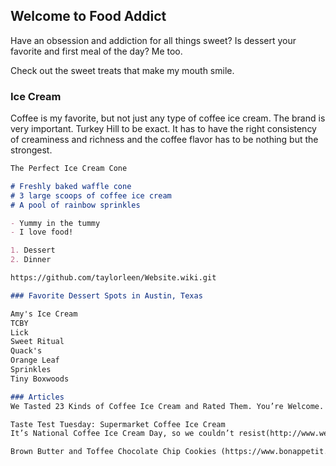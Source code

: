 ## Welcome to Food Addict

Have an obsession and addiction for all things sweet? Is dessert your favorite and first meal of the day? Me too. 

Check out the sweet treats that make my mouth smile.

### Ice Cream

Coffee is my favorite, but not just any type of coffee ice cream. The brand is very important. Turkey Hill to be exact. It has to have the right consistency of creaminess and richness and the coffee flavor has to be nothing but the strongest.

```markdown
The Perfect Ice Cream Cone

# Freshly baked waffle cone
# 3 large scoops of coffee ice cream
# A pool of rainbow sprinkles

- Yummy in the tummy
- I love food!

1. Dessert
2. Dinner

https://github.com/taylorleen/Website.wiki.git

### Favorite Dessert Spots in Austin, Texas

Amy's Ice Cream 
TCBY
Lick
Sweet Ritual
Quack's 
Orange Leaf
Sprinkles 
Tiny Boxwoods

### Articles
We Tasted 23 Kinds of Coffee Ice Cream and Rated Them. You’re Welcome. (https://sweatpantsandcoffee.com/tasted-23-kinds-coffee-ice-cream-and-ranked-them/)

Taste Test Tuesday: Supermarket Coffee Ice Cream
It’s National Coffee Ice Cream Day, so we couldn’t resist(http://www.westchestermagazine.com/Blogs/Eat-Drink-Post/September-2016/Taste-Test-Tuesday-Supermarket-Coffee-Ice-Cream/)

Brown Butter and Toffee Chocolate Chip Cookies (https://www.bonappetit.com/recipe/brown-butter-and-toffee-chocolate-chip-cookies) 



